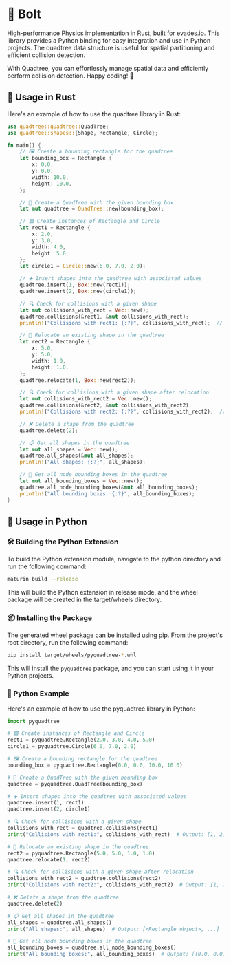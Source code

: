 # 🌳 Bolt
High-performance Physics implementation in Rust, built for evades.io. This library provides a Python binding for easy integration and use in Python projects. The quadtree data structure is useful for spatial partitioning and efficient collision detection.

With Quadtree, you can effortlessly manage spatial data and efficiently perform collision detection. Happy coding! 🚀

## 🦀 Usage in Rust
Here's an example of how to use the quadtree library in Rust:

```rust
use quadtree::quadtree::QuadTree;
use quadtree::shapes::{Shape, Rectangle, Circle};

fn main() {
    // 🖼️ Create a bounding rectangle for the quadtree
    let bounding_box = Rectangle {
        x: 0.0,
        y: 0.0,
        width: 10.0,
        height: 10.0,
    };

    // 🌳 Create a QuadTree with the given bounding box
    let mut quadtree = QuadTree::new(bounding_box);

    // 🟩 Create instances of Rectangle and Circle
    let rect1 = Rectangle {
        x: 2.0,
        y: 3.0,
        width: 4.0,
        height: 5.0,
    };
    let circle1 = Circle::new(6.0, 7.0, 2.0);

    // ➕ Insert shapes into the quadtree with associated values
    quadtree.insert(1, Box::new(rect1));
    quadtree.insert(2, Box::new(circle1));

    // 🔍 Check for collisions with a given shape
    let mut collisions_with_rect = Vec::new();
    quadtree.collisions(&rect1, &mut collisions_with_rect);
    println!("Collisions with rect1: {:?}", collisions_with_rect);  // Output: [1, 2]

    // 🔁 Relocate an existing shape in the quadtree
    let rect2 = Rectangle {
        x: 5.0,
        y: 5.0,
        width: 1.0,
        height: 1.0,
    };
    quadtree.relocate(1, Box::new(rect2));

    // 🔍 Check for collisions with a given shape after relocation
    let mut collisions_with_rect2 = Vec::new();
    quadtree.collisions(&rect2, &mut collisions_with_rect2);
    println!("Collisions with rect2: {:?}", collisions_with_rect2);  // Output: [1, 2]

    // ❌ Delete a shape from the quadtree
    quadtree.delete(2);

    // 📋 Get all shapes in the quadtree
    let mut all_shapes = Vec::new();
    quadtree.all_shapes(&mut all_shapes);
    println!("All shapes: {:?}", all_shapes);

    // 📐 Get all node bounding boxes in the quadtree
    let mut all_bounding_boxes = Vec::new();
    quadtree.all_node_bounding_boxes(&mut all_bounding_boxes);
    println!("All bounding boxes: {:?}", all_bounding_boxes);
}
```

## 🐍 Usage in Python

### 🛠️ Building the Python Extension
To build the Python extension module, navigate to the python directory and run the following command:

```sh
maturin build --release
```

This will build the Python extension in release mode, and the wheel package will be created in the target/wheels directory.

### 📦 Installing the Package
The generated wheel package can be installed using pip. From the project's root directory, run the following command:

```sh
pip install target/wheels/pyquadtree-*.whl
```

This will install the `pyquadtree` package, and you can start using it in your Python projects.

### 📝 Python Example
Here's an example of how to use the pyquadtree library in Python:

```python
import pyquadtree

# 🟩 Create instances of Rectangle and Circle
rect1 = pyquadtree.Rectangle(2.0, 3.0, 4.0, 5.0)
circle1 = pyquadtree.Circle(6.0, 7.0, 2.0)

# 🖼️ Create a bounding rectangle for the quadtree
bounding_box = pyquadtree.Rectangle(0.0, 0.0, 10.0, 10.0)

# 🌳 Create a QuadTree with the given bounding box
quadtree = pyquadtree.QuadTree(bounding_box)

# ➕ Insert shapes into the quadtree with associated values
quadtree.insert(1, rect1)
quadtree.insert(2, circle1)

# 🔍 Check for collisions with a given shape
collisions_with_rect = quadtree.collisions(rect1)
print("Collisions with rect1:", collisions_with_rect)  # Output: [1, 2]

# 🔁 Relocate an existing shape in the quadtree
rect2 = pyquadtree.Rectangle(5.0, 5.0, 1.0, 1.0)
quadtree.relocate(1, rect2)

# 🔍 Check for collisions with a given shape after relocation
collisions_with_rect2 = quadtree.collisions(rect2)
print("Collisions with rect2:", collisions_with_rect2)  # Output: [1, 2]

# ❌ Delete a shape from the quadtree
quadtree.delete(2)

# 📋 Get all shapes in the quadtree
all_shapes = quadtree.all_shapes()
print("All shapes:", all_shapes)  # Output: [<Rectangle object>, ...]

# 📐 Get all node bounding boxes in the quadtree
all_bounding_boxes = quadtree.all_node_bounding_boxes()
print("All bounding boxes:", all_bounding_boxes)  # Output: [(0.0, 0.0, 10.0, 10.0), ...]
```
